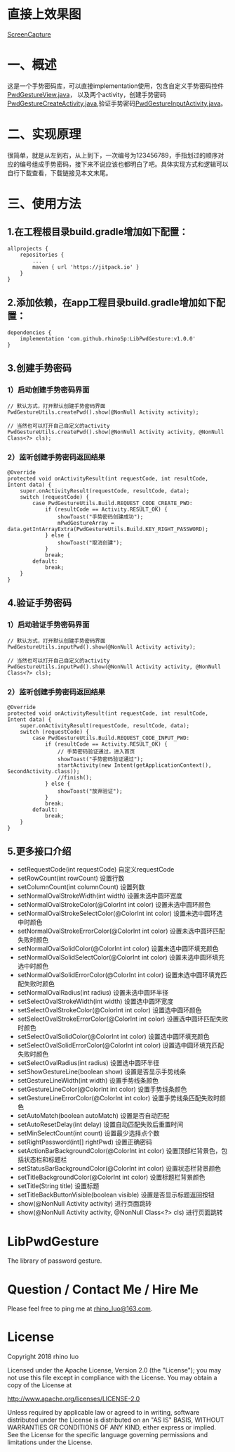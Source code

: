 # 直接上效果图
[ScreenCapture](https://github.com/rhinoSp/LibPwdGesture/blob/master/ScreenCapture/ScreenCapture.gif)
# 一、概述
这是一个手势密码库，可以直接implementation使用，包含自定义手势密码控件[PwdGestureView.java](https://github.com/rhinoSp/LibPwdGesture/blob/master/libPwdGesture/src/main/java/com/rhino/pgv/view/PwdGestureView.java)，
以及两个activity，创建手势密码[PwdGestureCreateActivity.java](https://github.com/rhinoSp/LibPwdGesture/blob/master/libPwdGesture/src/main/java/com/rhino/pgv/activity/PwdGestureCreateActivity.java),验证手势密码[PwdGestureInputActivity.java](https://github.com/rhinoSp/LibPwdGesture/blob/master/libPwdGesture/src/main/java/com/rhino/pgv/activity/PwdGestureInputActivity.java)。
# 二、实现原理
很简单，就是从左到右，从上到下，一次编号为123456789，手指划过的顺序对应的编号组成手势密码，接下来不说应该也都明白了吧。具体实现方式和逻辑可以自行下载查看，下载链接见本文末尾。
# 三、使用方法
## 1.在工程根目录build.gradle增加如下配置：
```
allprojects {
    repositories {
        ...
        maven { url 'https://jitpack.io' }
    }
}
```
## 2.添加依赖，在app工程目录build.gradle增加如下配置：
```
dependencies {
    implementation 'com.github.rhinoSp:LibPwdGesture:v1.0.0'
}
```
## 3.创建手势密码
### 1）启动创建手势密码界面
```
// 默认方式，打开默认创建手势密码界面
PwdGestureUtils.createPwd().show(@NonNull Activity activity);

// 当然也可以打开自己自定义的activity
PwdGestureUtils.createPwd().show(@NonNull Activity activity, @NonNull Class<?> cls);
```
### 2）监听创建手势密码返回结果
```
@Override
protected void onActivityResult(int requestCode, int resultCode, Intent data) {
    super.onActivityResult(requestCode, resultCode, data);
    switch (requestCode) {
        case PwdGestureUtils.Build.REQUEST_CODE_CREATE_PWD:
            if (resultCode == Activity.RESULT_OK) {
                showToast("手势密码创建成功");
                mPwdGestureArray = data.getIntArrayExtra(PwdGestureUtils.Build.KEY_RIGHT_PASSWORD);
            } else {
                showToast("取消创建");
            }
            break;
        default:
            break;
    }
}
```
## 4.验证手势密码
### 1）启动验证手势密码界面
```
// 默认方式，打开默认创建手势密码界面
PwdGestureUtils.inputPwd().show(@NonNull Activity activity);

// 当然也可以打开自己自定义的activity
PwdGestureUtils.inputPwd().show(@NonNull Activity activity, @NonNull Class<?> cls);
```
### 2）监听创建手势密码返回结果
```
@Override
protected void onActivityResult(int requestCode, int resultCode, Intent data) {
    super.onActivityResult(requestCode, resultCode, data);
    switch (requestCode) {
        case PwdGestureUtils.Build.REQUEST_CODE_INPUT_PWD:
            if (resultCode == Activity.RESULT_OK) {
                // 手势密码验证通过，进入首页
                showToast("手势密码验证通过");
                startActivity(new Intent(getApplicationContext(), SecondActivity.class));
                //finish();
            } else {
                showToast("放弃验证");
            }
            break;
        default:
            break;
    }
}
```
## 5.更多接口介绍
* setRequestCode(int requestCode) 自定义requestCode
* setRowCount(int rowCount) 设置行数
* setColumnCount(int columnCount) 设置列数
* setNormalOvalStrokeWidth(int width) 设置未选中圆环宽度
* setNormalOvalStrokeColor(@ColorInt int color) 设置未选中圆环颜色
* setNormalOvalStrokeSelectColor(@ColorInt int color) 设置未选中圆环选中时颜色
* setNormalOvalStrokeErrorColor(@ColorInt int color) 设置未选中圆环匹配失败时颜色
* setNormalOvalSolidColor(@ColorInt int color) 设置未选中圆环填充颜色
* setNormalOvalSolidSelectColor(@ColorInt int color) 设置未选中圆环填充选中时颜色
* setNormalOvalSolidErrorColor(@ColorInt int color) 设置未选中圆环填充匹配失败时颜色
* setNormalOvalRadius(int radius) 设置未选中圆环半径
* setSelectOvalStrokeWidth(int width) 设置选中圆环宽度
* setSelectOvalStrokeColor(@ColorInt int color) 设置选中圆环颜色
* setSelectOvalStrokeErrorColor(@ColorInt int color) 设置选中圆环匹配失败时颜色
* setSelectOvalSolidColor(@ColorInt int color) 设置选中圆环填充颜色
* setSelectOvalSolidErrorColor(@ColorInt int color) 设置选中圆环填充匹配失败时颜色
* setSelectOvalRadius(int radius) 设置选中圆环半径
* setShowGestureLine(boolean show) 设置是否显示手势线条
* setGestureLineWidth(int width) 设置手势线条颜色
* setGestureLineColor(@ColorInt int color) 设置手势线条颜色
* setGestureLineErrorColor(@ColorInt int color) 设置手势线条匹配失败时颜色
* setAutoMatch(boolean autoMatch) 设置是否自动匹配
* setAutoResetDelay(int delay) 设置自动匹配失败后重置时间
* setMinSelectCount(int count) 设置最少选择点个数
* setRightPassword(int[] rightPwd) 设置正确密码
* setActionBarBackgroundColor(@ColorInt int color) 设置顶部栏背景色，包括状态栏和标题栏
* setStatusBarBackgroundColor(@ColorInt int color) 设置状态栏背景颜色
* setTitleBackgroundColor(@ColorInt int color) 设置标题栏背景颜色
* setTitle(String title) 设置标题
* setTitleBackButtonVisible(boolean visible) 设置是否显示标题返回按钮
* show(@NonNull Activity activity) 进行页面跳转
* show(@NonNull Activity activity, @NonNull Class<?> cls) 进行页面跳转

# LibPwdGesture
The library of password gesture.

# Question / Contact Me / Hire Me

Please feel free to ping me at rhino_luo@163.com.

# License
Copyright 2018 rhino luo

Licensed under the Apache License, Version 2.0 (the "License");
you may not use this file except in compliance with the License.
You may obtain a copy of the License at

   http://www.apache.org/licenses/LICENSE-2.0

Unless required by applicable law or agreed to in writing, software
distributed under the License is distributed on an "AS IS" BASIS,
WITHOUT WARRANTIES OR CONDITIONS OF ANY KIND, either express or implied.
See the License for the specific language governing permissions and
limitations under the License.
